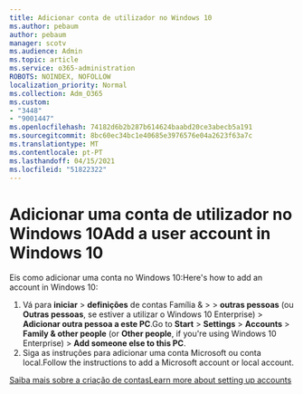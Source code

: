 ```yaml
---
title: Adicionar conta de utilizador no Windows 10
ms.author: pebaum
author: pebaum
manager: scotv
ms.audience: Admin
ms.topic: article
ms.service: o365-administration
ROBOTS: NOINDEX, NOFOLLOW
localization_priority: Normal
ms.collection: Adm_O365
ms.custom:
- "3448"
- "9001447"
ms.openlocfilehash: 74182d6b2b287b614624baabd20ce3abecb5a191
ms.sourcegitcommit: 8bc60ec34bc1e40685e3976576e04a2623f63a7c
ms.translationtype: MT
ms.contentlocale: pt-PT
ms.lasthandoff: 04/15/2021
ms.locfileid: "51822322"
---
```

# <a name="add-a-user-account-in-windows-10"></a><span data-ttu-id="373c3-102">Adicionar uma conta de utilizador no Windows 10</span><span class="sxs-lookup"><span data-stu-id="373c3-102">Add a user account in Windows 10</span></span>

<span data-ttu-id="373c3-103">Eis como adicionar uma conta no Windows 10:</span><span class="sxs-lookup"><span data-stu-id="373c3-103">Here's how to add an account in Windows 10:</span></span>

1. <span data-ttu-id="373c3-104">Vá para **iniciar**  >  **definições** de contas Família &  >    >  **outras pessoas** (ou **Outras pessoas**, se estiver a utilizar o Windows 10 Enterprise) > **Adicionar outra pessoa a este PC**.</span><span class="sxs-lookup"><span data-stu-id="373c3-104">Go to **Start** > **Settings** > **Accounts** > **Family & other people** (or **Other people**, if you're using Windows 10 Enterprise) > **Add someone else to this PC**.</span></span>
2. <span data-ttu-id="373c3-105">Siga as instruções para adicionar uma conta Microsoft ou conta local.</span><span class="sxs-lookup"><span data-stu-id="373c3-105">Follow the instructions to add a Microsoft account or local account.</span></span>

[<span data-ttu-id="373c3-106">Saiba mais sobre a criação de contas</span><span class="sxs-lookup"><span data-stu-id="373c3-106">Learn more about setting up accounts</span></span>](https://support.microsoft.com/help/17197/)